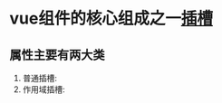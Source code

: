 # vue组件的核心组成之一[插槽](https://cn.vuejs.org/v2/guide/components-slots.html)

## 属性主要有两大类

1. 普通插槽: <template slot="xxx"></template>  <template v-slot:xxx></template>
2. 作用域插槽: <template slot="xxx" slot-scope="props"></template>  <template v-slot:xxx="props"></tempalte>